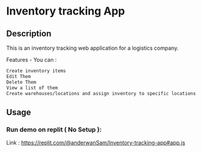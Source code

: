 # Inventory tracking App 

## Description 

This is an inventory tracking web application for a logistics company. 

Features -  You can :
```sh
Create inventory items
Edit Them
Delete Them
View a list of them
Create warehouses/locations and assign inventory to specific locations
```


## Usage 

### Run demo on replit ( No Setup  ): 

Link : https://replit.com/@anderwanSam/Inventory-tracking-app#app.js


